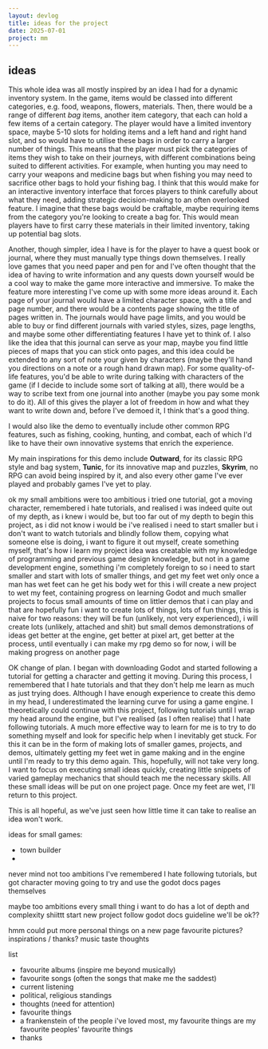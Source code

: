 ```yaml
---
layout: devlog
title: ideas for the project
date: 2025-07-01
project: mm
---
```


## ideas

This whole idea was all mostly inspired by an idea I had for a dynamic inventory system. In the game, items would be classed into different categories, e.g. food, weapons, flowers, materials. Then, there would be a range of different *bag* items, another item category, that each can hold a few items of a certain category. The player would have a limited inventory space, maybe 5-10 slots for holding items and a left hand and right hand slot, and so would have to utilise these bags in order to carry a larger number of things. This means that the player must pick the categories of items they wish to take on their journeys, with different combinations being suited to different activities. For example, when hunting you may need to carry your weapons and medicine bags but when fishing you may need to sacrifice other bags to hold your fishing bag. I think that this would make for an interactive inventory interface that forces players to think carefully about what they need, adding strategic decision-making to an often overlooked feature. I imagine that these bags would be craftable, maybe requiring items from the category you're looking to create a bag for. This would mean players have to first carry these materials in their limited inventory, taking up potential bag slots.

Another, though simpler, idea I have is for the player to have a quest book or journal, where they must manually type things down themselves. I really love games that you need paper and pen for and I've often thought that the idea of having to write information and any quests down yourself would be a cool way to make the game more interactive and immersive. To make the feature more interesting I've come up with some more ideas around it. Each page of your journal would have a limited character space, with a title and page number, and there would be a contents page showing the title of pages written in. The journals would have page limits, and you would be able to buy or find different journals with varied styles, sizes, page lengths, and maybe some other differentiating features I have yet to think of. I also like the idea that this journal can serve as your map, maybe you find little pieces of maps that you can stick onto pages, and this idea could be extended to any sort of note your given by characters (maybe they'll hand you directions on a note or a rough hand drawn map). For some quality-of-life features, you'd be able to write during talking with characters of the game (if I decide to include some sort of talking at all), there would be a way to scribe text from one journal into another (maybe you pay some monk to do it). All of this gives the player a lot of freedom in how and what they want to write down and, before I've demoed it, I think that's a good thing.

I would also like the demo to eventually include other common RPG features, such as fishing, cooking, hunting, and combat, each of which I'd like to have their own innovative systems that enrich the experience.

My main inspirations for this demo include **Outward**, for its classic RPG style and bag system, **Tunic**, for its innovative map and puzzles, **Skyrim**, no RPG can avoid being inspired by it, and also every other game I've ever played and probably games I've yet to play.


ok my small ambitions were too ambitious
i tried one tutorial, got a moving character, remembered i hate tutorials, and realised i was indeed quite out of my depth, as i knew i would be, but too far out of my depth to begin this project, as i did not know i would be
i've realised i need to start smaller
but i don't want to watch tutorials and blindly follow them, copying what someone else is doing, i want to figure it out myself, create something myself, that's how i learn
my project idea was creatable with my knowledge of programming and previous game design knowledge, but not in a game development engine, something i'm completely foreign to
so i need to start smaller
and start with lots of smaller things, and get my feet wet
only once a man has wet feet can he get his body wet
for this i will create a new project to wet my feet, containing progress on learning Godot and much smaller projects to focus small amounts of time on
littler demos that i can play and that are hopefully fun
i want to create lots of things, lots of fun things, this is naive for two reasons: they will be fun (unlikely, not very experienced), i will create lots (unlikely, attached and shit)
but small demos
demonstrations of ideas
get better at the engine, get better at pixel art, get better at the process, until eventually i can make my rpg demo
so for now, i will be making progress on another page

OK change of plan.
I began with downloading Godot and started following a tutorial for getting a character and getting it moving. During this process, I remembered that I hate tutorials and that they don't help me learn as much as just trying does.
Although I have enough experience to create this demo in my head, I underestimated the learning curve for using a game engine. I theoretically could continue with this project, following tutorials until I wrap my head around the engine, but I've realised (as I often realise) that I hate following tutorials. A much more effective way to learn for me is to try to do something myself and look for specific help when I inevitably get stuck. For this it can be in the form of making lots of smaller games, projects, and demos, ultimately getting my feet wet in game making and in the engine until I'm ready to try this demo again. This, hopefully, will not take very long. I want to focus on executing small ideas quickly, creating little snippets of varied gameplay mechanics that should teach me the necessary skills. All these small ideas will be put on one project page. Once my feet are wet, I'll return to this project. 

This is all hopeful, as we've just seen how little time it can take to realise an idea won't work.

ideas for small games:
- town builder
- 


never mind not too ambitions
I've remembered I hate following tutorials, but got character moving
going to try and use the godot docs pages themselves

maybe too ambitions
every small thing i want to do has a lot of depth and complexity
shiittt
start new project
follow godot docs guideline
we'll be ok??

hmm could put more personal things on a new page
favourite pictures?
inspirations / thanks?
music taste
thoughts

list
- favourite albums (inspire me beyond musically)
- favourite songs (often the songs that make me the saddest)
- current listening
- political, religious standings
- thoughts (need for attention)
- favourite things
- a frankenstein of the people i've loved most, my favourite things are my favourite peoples' favourite things
- thanks